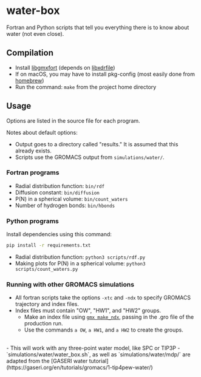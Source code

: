 # water-box

Fortran and Python scripts that tell you everything there is to know about water (not even close).

## Compilation

* Install [libgmxfort](https://github.com/formularin/libgmxfort) (depends on [libxdrfile](https://github.com/wesbarnett/libxdrfile))
* If on macOS, you may have to install pkg-config (most easily done from [homebrew](https://formulae.brew.sh/formula/pkg-config))
* Run the command: `make` from the project home directory

## Usage

Options are listed in the source file for each program.

Notes about default options:
 - Output goes to a directory called "results." It is assumed that this already exists.
 - Scripts use the GROMACS output from `simulations/water/`.

### Fortran programs

- Radial distribution function: `bin/rdf`
- Diffusion constant: `bin/diffusion`
- P(N) in a spherical volume: `bin/count_waters`
- Number of hydrogen bonds: `bin/hbonds`

### Python programs

Install dependencies using this command:

```bash
pip install -r requirements.txt
```

- Radial distribution function: `python3 scripts/rdf.py`
- Making plots for P(N) in a spherical volume: `python3 scripts/count_waters.py`

### Running with other GROMACS simulations

- All fortran scripts take the options `-xtc` and `-ndx` to specify GROMACS trajectory and index files.
- Index files must contain "OW", "HW1", and "HW2" groups.
    - Make an index file using [`gmx make_ndx`](https://manual.gromacs.org/current/onlinehelp/gmx-make_ndx.html), passing in the .gro file of the production run.
    - Use the commands `a OW`, `a HW1`, and `a HW2` to create the groups.
<br />
- This will work with any three-point water model, like SPC or TIP3P
- `simulations/water/water_box.sh`, as well as `simulations/water/mdp/` are adapted from the [GASERI water tutorial](https://gaseri.org/en/tutorials/gromacs/1-tip4pew-water/)